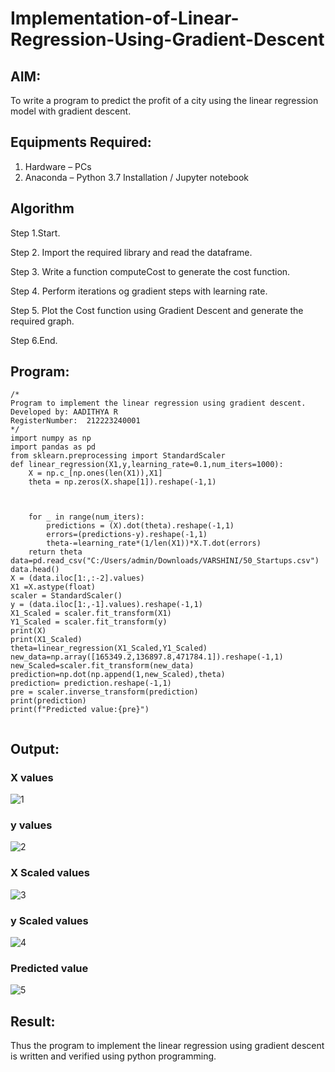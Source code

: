 # Implementation-of-Linear-Regression-Using-Gradient-Descent

## AIM:
To write a program to predict the profit of a city using the linear regression model with gradient descent.

## Equipments Required:
1. Hardware – PCs
2. Anaconda – Python 3.7 Installation / Jupyter notebook

## Algorithm

Step 1.Start.

Step 2. Import the required library and read the dataframe.

Step 3. Write a function computeCost to generate the cost function.

Step 4. Perform iterations og gradient steps with learning rate.

Step 5. Plot the Cost function using Gradient Descent and generate the required graph.

Step 6.End.

## Program:
```
/*
Program to implement the linear regression using gradient descent.
Developed by: AADITHYA R
RegisterNumber:  212223240001
*/
import numpy as np
import pandas as pd
from sklearn.preprocessing import StandardScaler
def linear_regression(X1,y,learning_rate=0.1,num_iters=1000):
    X = np.c_[np.ones(len(X1)),X1]
    theta = np.zeros(X.shape[1]).reshape(-1,1)
```
```


    for _ in range(num_iters):
        predictions = (X).dot(theta).reshape(-1,1)
        errors=(predictions-y).reshape(-1,1)
        theta-=learning_rate*(1/len(X1))*X.T.dot(errors)
    return theta
data=pd.read_csv("C:/Users/admin/Downloads/VARSHINI/50_Startups.csv")
data.head()
X = (data.iloc[1:,:-2].values)
X1 =X.astype(float)
scaler = StandardScaler()
y = (data.iloc[1:,-1].values).reshape(-1,1)
X1_Scaled = scaler.fit_transform(X1)
Y1_Scaled = scaler.fit_transform(y)
print(X)
print(X1_Scaled)
theta=linear_regression(X1_Scaled,Y1_Scaled)
new_data=np.array([165349.2,136897.8,471784.1]).reshape(-1,1)
new_Scaled=scaler.fit_transform(new_data)
prediction=np.dot(np.append(1,new_Scaled),theta)
prediction= prediction.reshape(-1,1)
pre = scaler.inverse_transform(prediction)
print(prediction)
print(f"Predicted value:{pre}")


```

## Output:
### X values
![1](https://github.com/Aadithya2201/Implementation-of-Linear-Regression-Using-Gradient-Descent/assets/145917810/55bc31fd-058c-4280-a517-59e2b5a0558d)

### y values
![2](https://github.com/Aadithya2201/Implementation-of-Linear-Regression-Using-Gradient-Descent/assets/145917810/dc4a6c03-2b79-43aa-aedc-e59359c995eb)

### X Scaled values
![3](https://github.com/Aadithya2201/Implementation-of-Linear-Regression-Using-Gradient-Descent/assets/145917810/e003aee6-9788-4d4a-b11c-4ea550f7ff82)

### y Scaled values
![4](https://github.com/Aadithya2201/Implementation-of-Linear-Regression-Using-Gradient-Descent/assets/145917810/6ef0aa5b-dd8f-4130-8236-00a85e89a2c4)

### Predicted value
![5](https://github.com/Aadithya2201/Implementation-of-Linear-Regression-Using-Gradient-Descent/assets/145917810/df7d01e2-791f-4171-a9d9-d9449f7cde1f)

## Result:
Thus the program to implement the linear regression using gradient descent is written and verified using python programming.
